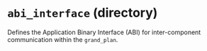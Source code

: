 # `abi_interface` (directory)

Defines the Application Binary Interface (ABI) for inter-component communication within the `grand_plan`.